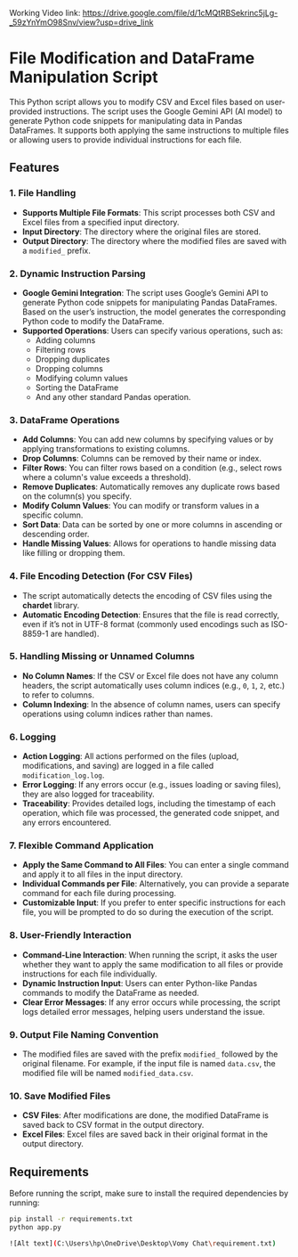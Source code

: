 Working Video link:
https://drive.google.com/file/d/1cMQtRBSekrinc5jLg-_59zYnYmO98Snv/view?usp=drive_link

# File Modification and DataFrame Manipulation Script

This Python script allows you to modify CSV and Excel files based on user-provided instructions. The script uses the Google Gemini API (AI model) to generate Python code snippets for manipulating data in Pandas DataFrames. It supports both applying the same instructions to multiple files or allowing users to provide individual instructions for each file.

## Features

### 1. **File Handling**
   - **Supports Multiple File Formats**: This script processes both CSV and Excel files from a specified input directory.
   - **Input Directory**: The directory where the original files are stored.
   - **Output Directory**: The directory where the modified files are saved with a `modified_` prefix.

### 2. **Dynamic Instruction Parsing**
   - **Google Gemini Integration**: The script uses Google’s Gemini API to generate Python code snippets for manipulating Pandas DataFrames. Based on the user’s instruction, the model generates the corresponding Python code to modify the DataFrame.
   - **Supported Operations**: Users can specify various operations, such as:
     - Adding columns
     - Filtering rows
     - Dropping duplicates
     - Dropping columns
     - Modifying column values
     - Sorting the DataFrame
     - And any other standard Pandas operation.

### 3. **DataFrame Operations**
   - **Add Columns**: You can add new columns by specifying values or by applying transformations to existing columns.
   - **Drop Columns**: Columns can be removed by their name or index.
   - **Filter Rows**: You can filter rows based on a condition (e.g., select rows where a column's value exceeds a threshold).
   - **Remove Duplicates**: Automatically removes any duplicate rows based on the column(s) you specify.
   - **Modify Column Values**: You can modify or transform values in a specific column.
   - **Sort Data**: Data can be sorted by one or more columns in ascending or descending order.
   - **Handle Missing Values**: Allows for operations to handle missing data like filling or dropping them.

### 4. **File Encoding Detection (For CSV Files)**
   - The script automatically detects the encoding of CSV files using the **chardet** library.
   - **Automatic Encoding Detection**: Ensures that the file is read correctly, even if it’s not in UTF-8 format (commonly used encodings such as ISO-8859-1 are handled).
   
### 5. **Handling Missing or Unnamed Columns**
   - **No Column Names**: If the CSV or Excel file does not have any column headers, the script automatically uses column indices (e.g., `0`, `1`, `2`, etc.) to refer to columns.
   - **Column Indexing**: In the absence of column names, users can specify operations using column indices rather than names.

### 6. **Logging**
   - **Action Logging**: All actions performed on the files (upload, modifications, and saving) are logged in a file called `modification_log.log`.
   - **Error Logging**: If any errors occur (e.g., issues loading or saving files), they are also logged for traceability.
   - **Traceability**: Provides detailed logs, including the timestamp of each operation, which file was processed, the generated code snippet, and any errors encountered.

### 7. **Flexible Command Application**
   - **Apply the Same Command to All Files**: You can enter a single command and apply it to all files in the input directory.
   - **Individual Commands per File**: Alternatively, you can provide a separate command for each file during processing.
   - **Customizable Input**: If you prefer to enter specific instructions for each file, you will be prompted to do so during the execution of the script.

### 8. **User-Friendly Interaction**
   - **Command-Line Interaction**: When running the script, it asks the user whether they want to apply the same modification to all files or provide instructions for each file individually.
   - **Dynamic Instruction Input**: Users can enter Python-like Pandas commands to modify the DataFrame as needed.
   - **Clear Error Messages**: If any error occurs while processing, the script logs detailed error messages, helping users understand the issue.

### 9. **Output File Naming Convention**
   - The modified files are saved with the prefix `modified_` followed by the original filename. For example, if the input file is named `data.csv`, the modified file will be named `modified_data.csv`.
   
### 10. **Save Modified Files**
   - **CSV Files**: After modifications are done, the modified DataFrame is saved back to CSV format in the output directory.
   - **Excel Files**: Excel files are saved back in their original format in the output directory.
   
## Requirements

Before running the script, make sure to install the required dependencies by running:

```bash
pip install -r requirements.txt
python app.py 

![Alt text](C:\Users\hp\OneDrive\Desktop\Vomy Chat\requirement.txt)

